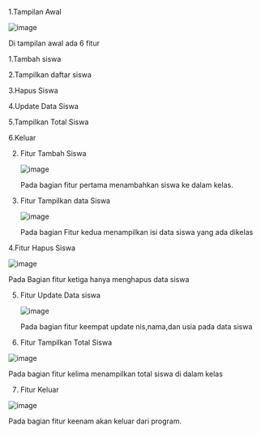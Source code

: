 1.Tampilan Awal

![image](https://github.com/user-attachments/assets/699ef759-40d1-4066-8e87-faca8e97e964)

Di tampilan awal ada 6 fitur

  1.Tambah siswa
  
  2.Tampilkan daftar siswa
  
  
  3.Hapus Siswa
  
  4.Update Data Siswa
  
  5.Tampilkan Total Siswa
  
  6.Keluar

2. Fitur Tambah Siswa

    ![image](https://github.com/user-attachments/assets/176eb214-353a-4a9d-9682-f9a42569f96f)

   Pada bagian fitur pertama menambahkan siswa ke dalam kelas.
3. Fitur Tampilkan data Siswa

   ![image](https://github.com/user-attachments/assets/49c72df4-effa-4f6a-9448-aeae58337388)

   Pada bagian Fitur kedua menampilkan isi data siswa yang ada dikelas

4.Fitur Hapus Siswa
  
  ![image](https://github.com/user-attachments/assets/2feff4da-541a-4b9d-b159-8335545b9189)
  
  Pada Bagian fitur ketiga hanya menghapus data siswa

5. Fitur Update Data siswa

   ![image](https://github.com/user-attachments/assets/d805b10c-0f21-45a6-aab5-97e777140d85)

   Pada bagian fitur keempat update nis,nama,dan usia pada data siswa
   
6. Fitur Tampilkan Total Siswa

![image](https://github.com/user-attachments/assets/9186c7a1-dbb5-4d16-941d-14d3a45a00b2)
   
   Pada bagian fitur kelima menampilkan total siswa di dalam kelas

7. Fitur Keluar

![image](https://github.com/user-attachments/assets/93d53d66-d010-49af-9d42-1a8f80a2d05b)
   
   Pada bagian fitur keenam akan keluar dari program.




